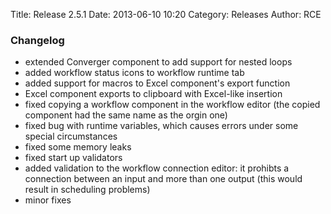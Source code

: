 Title: Release 2.5.1
Date: 2013-06-10 10:20
Category: Releases
Author: RCE


### Changelog

* extended Converger component to add support for nested loops
* added workflow status icons to workflow runtime tab
* added support for macros to Excel component's export function
* Excel component exports to clipboard with Excel-like insertion
* fixed copying a workflow component in the workflow editor (the copied component had the same name as the orgin one)
* fixed bug with runtime variables, which causes errors under some special circumstances
* fixed some memory leaks
* fixed start up validators
* added validation to the workflow connection editor: it prohibts a connection between an input and more than one output (this would result in scheduling problems)
* minor fixes 